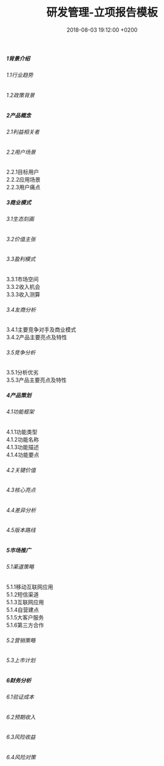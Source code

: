 ﻿---
layout: post
title:  "研发管理-立项报告模板"
date:   2018-08-03 19:12:00 +0200
categories: 研发管理
---
##### 1背景介绍      
###### 1.1行业趋势  
###### 1.2政策背景  
##### 2产品概念
###### 2.1利益相关者  
###### 2.2用户场景  
2.2.1目标用户  
2.2.2应用场景  
2.2.3用户痛点
##### 3商业模式
###### 3.1生态刻画  
###### 3.2价值主张  
###### 3.3盈利模式  
3.3.1市场空间  
3.3.2收入机会  
3.3.3收入测算  
###### 3.4友商分析  
3.4.1主要竞争对手及商业模式  
3.4.2产品主要亮点及特性
###### 3.5竞争分析    
3.5.1分析优劣  
3.5.3产品主要亮点及特性
##### 4产品策划
###### 4.1功能框架
4.1.1功能类型  
4.1.2功能名称  
4.1.3功能描述  
4.1.4功能要点  
###### 4.2关键价值  
###### 4.3核心亮点
###### 4.4差异分析
###### 4.5版本路线  
##### 5市场推广
###### 5.1渠道策略
5.1.1移动互联网应用  
5.1.2短信渠道  
5.1.3互联网应用  
5.1.4自营建点  
5.1.5大客户服务  
5.1.6第三方合作  
###### 5.2营销策略
###### 5.3上市计划
##### 6财务分析
###### 6.1验证成本
###### 6.2预期收入
###### 6.3风险收益
###### 6.4风险对策
